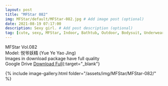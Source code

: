 ```yaml
---
layout: post
title: "MFStar 082"
img: MFStar/default/MFStar-082.jpg # Add image post (optional)
date: 2021-08-19 07:17:00
description: Sexy girl. # Add post description (optional)
tag: [cute, sexy, MFStar, Indoor, Bathtub, Outdoor, Bodysuit, Underwear, Cosplay, Big Tits, Tattoo, CHINAGIRLS]
---
```

MFStar Vol.082  
Model: 悦爷妖精 (Yue Ye Yao Jing)  
Images in download package have full quality                    
Google Drive [Download Full](https://ouo.io/kQdYiE){:target="_blank"}

{% include image-gallery.html folder="/assets/img/MFStar/MFStar-082/" %}
